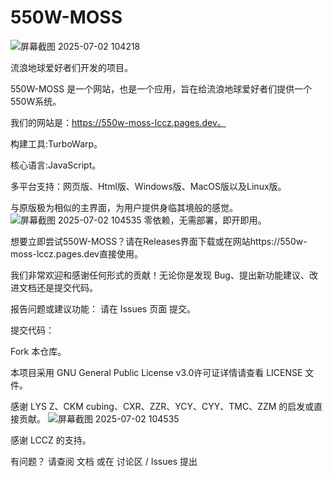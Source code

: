 # 550W-MOSS
![屏幕截图 2025-07-02 104218](https://github.com/user-attachments/assets/859fa911-b821-4368-a9c2-7ab02ffb5bf3)

流浪地球爱好者们开发的项目。

550W-MOSS 是一个网站，也是一个应用，旨在给流浪地球爱好者们提供一个550W系统。

我们的网站是：https://550w-moss-lccz.pages.dev。

构建工具:TurboWarp。

核心语言:JavaScript。

多平台支持：网页版、Html版、Windows版、MacOS版以及Linux版。

与原版极为相似的主界面，为用户提供身临其境般的感觉。
![屏幕截图 2025-07-02 104535](https://github.com/user-attachments/assets/59a58f27-669d-47f4-96d6-47ba76fc7366)
零依赖，无需部署，即开即用。

想要立即尝试550W-MOSS？请在Releases界面下载或在网站https://550w-moss-lccz.pages.dev直接使用。

我们非常欢迎和感谢任何形式的贡献！无论你是发现 Bug、提出新功能建议、改进文档还是提交代码。

报告问题或建议功能： 请在 Issues 页面 提交。

提交代码：

Fork 本仓库。

本项目采用  GNU General Public License v3.0许可证详情请查看 LICENSE 文件。

感谢
LYS Z、CKM cubing、CXR、ZZR、YCY、CYY、TMC、ZZM
的启发或直接贡献。
![屏幕截图 2025-07-02 104535](https://github.com/user-attachments/assets/94c6af9b-9a54-48c2-a56b-c10b0334eca9)

感谢 LCCZ 的支持。

有问题？ 请查阅 文档 或在 讨论区 / Issues 提出

